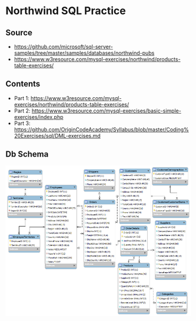 # Northwind SQL Practice

## Source

- https://github.com/microsoft/sql-server-samples/tree/master/samples/databases/northwind-pubs
- https://www.w3resource.com/mysql-exercises/northwind/products-table-exercises/

## Contents
- Part 1: https://www.w3resource.com/mysql-exercises/northwind/products-table-exercises/
- Part 2: https://www.w3resource.com/mysql-exercises/basic-simple-exercises/index.php
- Part 3: https://github.com/OriginCodeAcademy/Syllabus/blob/master/Coding%20Exercises/sql/DML-exercises.md

## Db Schema
![DbSchema](/db_schema.png)